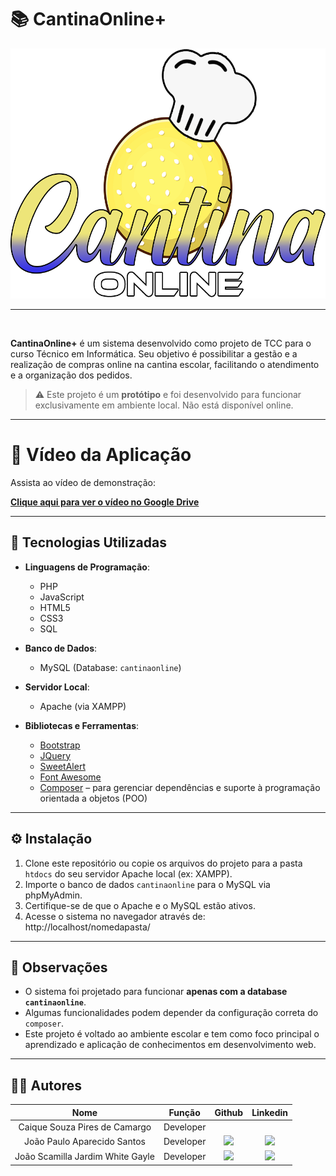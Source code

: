 # 📚 CantinaOnline+
<p align="center">
      <img src="./public/assets//style/basic/image/logos/logobranco.png" alt="logo do CantinaOnline" style='height:400px'>
<br>
<hr>
<br>

**CantinaOnline+** é um sistema desenvolvido como projeto de TCC para o curso Técnico em Informática. Seu objetivo é possibilitar a gestão e a realização de compras online na cantina escolar, facilitando o atendimento e a organização dos pedidos.

> ⚠️ Este projeto é um **protótipo** e foi desenvolvido para funcionar exclusivamente em ambiente local. Não está disponível online.

---

# 🎥 Vídeo da Aplicação

Assista ao vídeo de demonstração:

[**Clique aqui para ver o vídeo no Google Drive**](https://drive.google.com/file/d/1LH1A1rWwAm5pE_VVdAxRxdb-YdBoqIxJ/view)

---

## 🔧 Tecnologias Utilizadas

- **Linguagens de Programação**:
  - PHP
  - JavaScript
  - HTML5
  - CSS3
  - SQL

- **Banco de Dados**:
  - MySQL (Database: `cantinaonline`)

- **Servidor Local**:
  - Apache (via XAMPP)

- **Bibliotecas e Ferramentas**:
  - [Bootstrap](https://getbootstrap.com/)
  - [JQuery](https://jquery.com/)
  - [SweetAlert](https://sweetalert.js.org/)
  - [Font Awesome](https://fontawesome.com/)
  - [Composer](https://getcomposer.org/) – para gerenciar dependências e suporte à programação orientada a objetos (POO)

---

## ⚙️ Instalação

1. Clone este repositório ou copie os arquivos do projeto para a pasta `htdocs` do seu servidor Apache local (ex: XAMPP).
2. Importe o banco de dados `cantinaonline` para o MySQL via phpMyAdmin.
3. Certifique-se de que o Apache e o MySQL estão ativos.
4. Acesse o sistema no navegador através de: http://localhost/nomedapasta/


---

## 📌 Observações

- O sistema foi projetado para funcionar **apenas com a database `cantinaonline`**.
- Algumas funcionalidades podem depender da configuração correta do `composer`.
- Este projeto é voltado ao ambiente escolar e tem como foco principal o aprendizado e aplicação de conhecimentos em desenvolvimento web.

---

## 👨‍💻 Autores

|      Nome      |    Função       |                            Github                             |                           Linkedin                           |
| :--------------: | :-----------: | :----------------------------------------------------------: | :----------------------------------------------------------: |
|  Caique Souza Pires de Camargo  | Developer  |  |  |
|  João Paulo Aparecido Santos  | Developer | <a href="https://github.com/jopaul0"><img src="https://img.shields.io/badge/GitHub-100000?style=for-the-badge&logo=github&logoColor=white"></a> | <a href="https://www.linkedin.com/in/joaosantos02/"> <img src="https://img.shields.io/badge/LinkedIn-0077B5?style=for-the-badge&logo=linkedin$logoColor=white"> </a>
|  João Scamilla Jardim White Gayle  | Developer | <a href="https://github.com/Scamilla"><img src="https://img.shields.io/badge/GitHub-100000?style=for-the-badge&logo=github&logoColor=white"></a> |<a href="https://www.linkedin.com/in/jo%C3%A3o-scamilla-jardim-whyte-gailey-a81457323/"> <img src="https://img.shields.io/badge/LinkedIn-0077B5?style=for-the-badge&logo=linkedin$logoColor=white"> </a>

